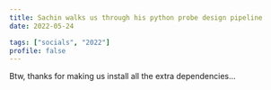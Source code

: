 ```yaml
---
title: Sachin walks us through his python probe design pipeline
date: 2022-05-24

tags: ["socials", "2022"]
profile: false
---
```


Btw, thanks for making us install all the extra dependencies...

<!--more-->

